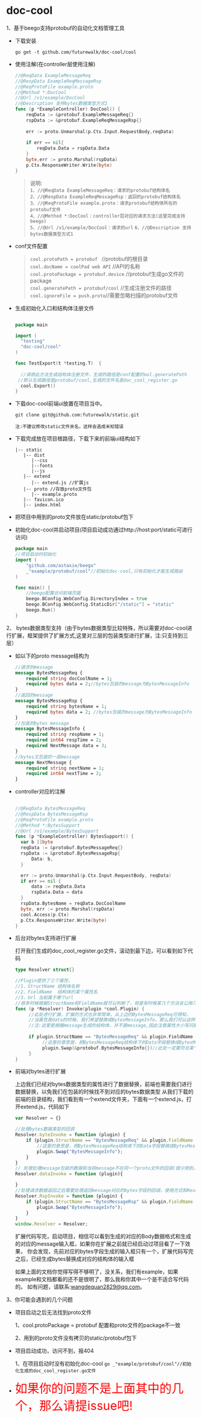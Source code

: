 # doc-cool

1、基于beego支持protobuf的自动化文档管理工具

- 下载安装
  
  `go get -t github.com/futurewalk/doc-cool/cool`

- 使用注解(在controller层使用注解)

  ```go
  //@ReqData ExampleMessageReq
  //@RespData ExampleReqMessageRsp
  //@ReqProtoFile example.proto
  //@Method *:DocCool
  //@Url /v1/example/DocCool
  //@Description 支持bytes数据类型方式1
  func (p *ExampleController) DocCool() {
      reqData := &protobuf.ExampleMessageReq{}
      rspData := &protobuf.ExampleReqMessageRsp{}
    
      err := proto.Unmarshal(p.Ctx.Input.RequestBody,reqData)
    
      if err == nil{
          reqData.Data = rspData.Data
      }
      byte,err := proto.Marshal(rspData)
      p.Ctx.ResponseWriter.Write(byte)
  }
  ```
  > 说明:  
   `1、//@ReqData ExampleMessageReq：请求的protobuf结构体名 `   
   `2、//@RespData ExampleReqMessageRsp：返回的protobuf结构体名`          
   `3、//@ReqProtoFile example.proto：请求protobuf结构体所在的protobuf文件`  
   `4、//@Method *:DocCool：controller层对应的请求方法(这里完成支持beego)`  
   `5、//@Url /v1/example/DocCool：请求的url`
   `6、//@Description 支持bytes数据类型方式1`   
  
- conf文件配置
  >`cool.protoPath = protobuf ` //protobuf的根目录   
  >`cool.docName = coolPad web API`  //API的名称   
  >`cool.protoPackage = protobuf.device`  //protobuf生成go文件的package  
  >`cool.generatePath = protobuf/cool`  //生成注册文件的路径  
  >`cool.ignoreFile = push.proto`//需要忽略扫描的protobuf文件  
  
- 生成初始化入口和结构体注册文件

  ```go
  
  package main

  import (
    "testing"
    "doc-cool/cool"
  )

  func TestExport(t *testing.T)  {
   
    //调用此方法生成结构体注册文件，生成的路径是conf配置的ool.generatePath
   //默认生成路径是protobuf/cool,生成的文件名是doc_cool_register.go
    cool.Export()
  }
  ```
- 下载doc-cool前端ui放置在项目当中。

    `git clone git@github.com:futurewalk/static.git`

    `注:不建议修改static文件夹名，这样会造成未知错误`
    
+ 下载完成放在项目根路径，下载下来的前端ui结构如下
     
     ```
     |-- static
        |-- dist
           |--css
           |--fonts
           |--js
        |-- extend
           |-- extend.js //扩展js
        |-- proto //存放proto文件包
           |-- example.proto 
        |-- favicon.ico
        |-- index.html
     ```    
+ 把项目中用到的proto文件放在static/protobuf包下
    
- 初始化doc-cool并启动项目(项目启动成功通过http://host:port/static可进行访问)
     
  ```go
  package main
  //项目启动时初始化
  import (
      "github.com/astaxie/beego"
      _"example/protobuf/cool"//初始化doc-cool,只有初始化才能生成路由
  )
  
  func main() {
      //beego配置访问前端页面  
      beego.BConfig.WebConfig.DirectoryIndex = true
      beego.BConfig.WebConfig.StaticDir["/static"] = "static"
      beego.Run()
  }
  ```
         
2、 bytes数据类型支持（由于bytes数据类型比较特殊，所以需要对doc-cool进行扩展，框架提供了扩展方式,这里对三层的包装类型进行扩展，注:只支持到三层） 
     
+ 如以下的proto message结构为
  
  ```proto
  //请求的message
  message BytesMessageReq {
      required string docCoolName = 1;
      required bytes data = 2;//bytes包装的message为BytesMessageInfo
  }
  //返回的message
  message BytesMessageRsp {
      required string bytesName = 1;
      required bytes data = 2; //bytes包装的message为BytesMessageInfo
  }
  //包装的bytes message
  message BytesMessageInfo {
      required string respName = 1;
      required int64 respTime = 2;
      required NextMessage data = 3;
  }
  //bytes又包装的一层message
  message NextMessage {
      required string nextName = 1;
      required int64 nextTime = 2;
  }
  ```
+ controller对应的注解
  
  ```go
      
  //@ReqData BytesMessageReq
  //@RespData BytesMessageRsp
  //@ReqProtoFile example.proto
  //@Method *:BytesSupport
  //@Url /v1/example/BytesSupport
  func (p *ExampleController) BytesSupport() {
    var b []byte
    reqData := &protobuf.BytesMessageReq{}
    rspData := &protobuf.BytesMessageRsp{
        Data: b,
    }
  
    err := proto.Unmarshal(p.Ctx.Input.RequestBody, reqData)
    if err == nil {
        data := reqData.Data
        rspData.Data = data
    }
    rspData.BytesName = reqData.DocCoolName
    byte, err := proto.Marshal(rspData)
    cool.Access(p.Ctx)
    p.Ctx.ResponseWriter.Write(byte)
  }
  ```

+ 后台对bytes支持进行扩展
    
  打开我们生成的doc_cool_register.go文件，滚动到最下边，可以看到如下代码
    
  ```go
  type Resolver struct{}

  //Plugin提供了三个属性，
  //1、StructName 结构体名称
  //2、FieldName  结构体的某个属性名
  //3、Url 当前属于哪个url
  //很多时候根据StructName和FieldName就可以判断了，但是有时候某几个方法会公用几个结构体，可想而知，这样判断显然不行，因此，这里还提供了一个url进行更加严谨的判断。
  func (p *Resolver) Invoke(plugin *cool.Plugin) {
       //此处进行扩展，扩展的方式也非常简单。从上边的BytesMessageReq可得知，
       //当属性是data的时候，我们希望替换成BytesMessageInfo，那么我们可以这样写
       //注:这里是根据message生成的结构体，并不是message,因此注意属性大小写问题，message的属性名是小写的，生成的结构体也是大写的，所以这里建议message用大写，以免混淆       
       
       if plugin.StructName == "BytesMessageReq" && plugin.FieldName == "Data" && plugin.Url == "/v1/example/BytesSupport"{
            //这里的意思是，把BytesMessageReq结构体下的Data字段替换成BytesMessageInfo结构体
            plugin.Swap(&protobuf.BytesMessageInfo{})//此处一定要符合某个条件才调用，否则会无限递归
       }
  }
   ```
+ 前端对bytes进行扩展
 
  上边我们已经对bytes数据类型的属性进行了数据替换，前端也需要我们进行数据替换，以免我们在包装的时候找不到对应的bytes数据类型
  从我们下载的前端的目录结构，我们看到有一个extend文件夹，下面有一个extend.js，打开extend.js，代码如下
  
  ```javascript
  var Resolver = {}
  
  //处理bytes数据类型的回调
  Resolver.byteInvoke = function (plugin) {
      if (plugin.StructName == "BytesMessageReq" && plugin.FieldName == "Data" && plugin.Url == '/v1/example/BytesSupport') {
          //这里的意思是，把BytesMessageReq结构体下的Data字段替换成BytesMessageInfo结构体
          plugin.Swap("BytesMessageInfo");
      }
  }
  // 处理处理message包装的数据和当前message不在同一个proto文件的回调(很少用到，这里也建议message包装的数据类型和当前message一个proto文件)
  Resolver.dataInvoke = function (plugin){
  
  }
  //处理请求数据返回之后需要处理返回message对应的bytes字段的回调，使用方式和Resolver.byteInvoke，但是这两个出发的条件不一样。
  Resolver.RspInvoke = function (plugin) {
      if (plugin.StructName == "BytesMessageRsp" && plugin.FieldName == "Data" && plugin.Url == '/v1/example/BytesSupport') {
          plugin.Swap("BytesMessageInfo");
      }
  }
  window.Resolver = Resolver;
  ```
  扩展代码写完，启动项目，相信可以看到生成的对应的Body数据格式和生成的对应的message输入框，如果你在扩展之前就已经启动过项目看了一下效果，
  你会发现，先前对应的bytes字段生成的输入框只有一个，扩展代码写完之后，已经生成bytes替换成对应的结构体的输入框

  如果上面的文档你觉得写得不够明了，没关系，我们有example，如果example和文档都看的还不是很明了，那么我和你其中一个是不适合写代码的。
  如有问题，请联系:wangdequan2829@qq.com。

3、你可能会遇到的几个问题
  
  + 项目启动之后无法找到proto文件
    
    1、cool.protoPackage = protobuf 配置和proto文件的package不一致
   
    2、用到的proto文件没有拷贝的static/protobuf包下
  
  + 项目启动成功，访问不到，报404
  
    1、在项目启动时没有初始化doc-cool ```go _"example/protobuf/cool"//初始化生成的doc_cool_register.go文件```  
  
  + <font color = "red" size = 6>如果你的问题不是上面其中的几个，那么请提issue吧!</font>
       